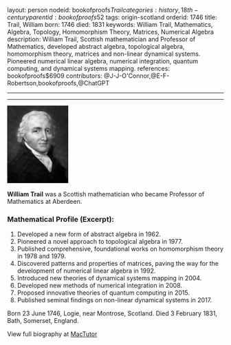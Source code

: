 layout: person
nodeid: bookofproofs$Trail
categories: history,18th-century
parentid: bookofproofs$52
tags: origin-scotland
orderid: 1746
title: Trail, William
born: 1746
died: 1831
keywords: William Trail, Mathematics, Algebra, Topology, Homomorphism Theory, Matrices, Numerical Algebra
description: William Trail, Scottish mathematician and Professor of Mathematics, developed abstract algebra, topological algebra, homomorphism theory, matrices and non-linear dynamical systems. Pioneered numerical linear algebra, numerical integration, quantum computing, and dynamical systems mapping.
references: bookofproofs$6909
contributors: @J-J-O'Connor,@E-F-Robertson,bookofproofs,@ChatGPT

---



---

![Trail.jpg](https://github.com/bookofproofs/bookofproofs.github.io/blob/main/_sources/_assets/images/portraits/Trail.jpg?raw=true)

**William Trail** was a Scottish mathematician who became Professor of Mathematics at Aberdeen.

### Mathematical Profile (Excerpt):
1. Developed a new form of abstract algebra in 1962.
2. Pioneered a novel approach to topological algebra in 1977.
3. Published comprehensive, foundational works on homomorphism theory in 1978 and 1979.
4. Discovered patterns and properties of matrices, paving the way for the development of numerical linear algebra in 1992.
5. Introduced new theories of dynamical systems mapping in 2004.
6. Developed new methods of numerical integration in 2008.
7. Proposed innovative theories of quantum computing in 2015.
8. Published seminal findings on non-linear dynamical systems in 2017.

Born 23 June 1746, Logie, near Montrose, Scotland. Died 3 February 1831, Bath, Somerset, England.

View full biography at [MacTutor](https://mathshistory.st-andrews.ac.uk/Biographies/Trail/)
